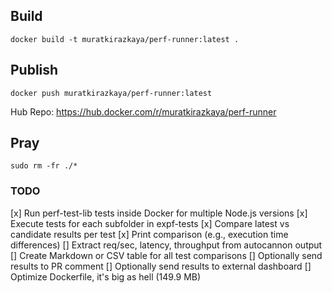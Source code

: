 
## Build

```
docker build -t muratkirazkaya/perf-runner:latest .
```

## Publish

```
docker push muratkirazkaya/perf-runner:latest
```

Hub Repo: https://hub.docker.com/r/muratkirazkaya/perf-runner

## Pray

```
sudo rm -fr ./*
```

### TODO

[x] Run perf-test-lib tests inside Docker for multiple Node.js versions
[x] Execute tests for each subfolder in expf-tests
[x] Compare latest vs candidate results per test
[x] Print comparison (e.g., execution time differences)
[] Extract req/sec, latency, throughput from autocannon output
[] Create Markdown or CSV table for all test comparisons
[] Optionally send results to PR comment
[] Optionally send results to external dashboard
[] Optimize Dockerfile, it's big as hell (149.9 MB)